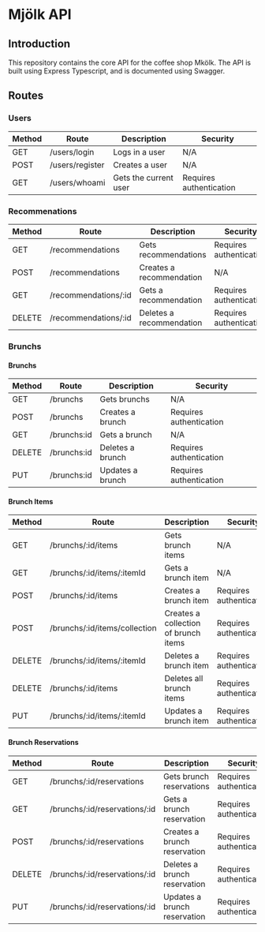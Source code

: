 # Mjölk API

## Introduction

This repository contains the core API for the coffee shop Mkölk. The API is built using Express Typescript, and is documented using Swagger.

## Routes

### Users

| Method | Route           | Description           | Security                |
| ------ | --------------- | --------------------- | ----------------------- |
| GET    | /users/login    | Logs in a user        | N/A                     |
| POST   | /users/register | Creates a user        | N/A                     |
| GET    | /users/whoami   | Gets the current user | Requires authentication |

### Recommenations

| Method | Route                | Description              | Security                |
| ------ | -------------------- | ------------------------ | ----------------------- |
| GET    | /recommendations     | Gets recommendations     | Requires authentication |
| POST   | /recommendations     | Creates a recommendation | N/A                     |
| GET    | /recommendations/:id | Gets a recommendation    | Requires authentication |
| DELETE | /recommendations/:id | Deletes a recommendation | Requires authentication |

### Brunchs

#### Brunchs

| Method | Route       | Description      | Security                |
| ------ | ----------- | ---------------- | ----------------------- |
| GET    | /brunchs    | Gets brunchs     | N/A                     |
| POST   | /brunchs    | Creates a brunch | Requires authentication |
| GET    | /brunchs:id | Gets a brunch    | N/A                     |
| DELETE | /brunchs:id | Deletes a brunch | Requires authentication |
| PUT    | /brunchs:id | Updates a brunch | Requires authentication |

#### Brunch Items

| Method | Route                         | Description                          | Security                |
| ------ | ----------------------------- | ------------------------------------ | ----------------------- |
| GET    | /brunchs/:id/items            | Gets brunch items                    | N/A                     |
| GET    | /brunchs/:id/items/:itemId    | Gets a brunch item                   | N/A                     |
| POST   | /brunchs/:id/items            | Creates a brunch item                | Requires authentication |
| POST   | /brunchs/:id/items/collection | Creates a collection of brunch items | Requires authentication |
| DELETE | /brunchs/:id/items/:itemId    | Deletes a brunch item                | Requires authentication |
| DELETE | /brunchs/:id/items            | Deletes all brunch items             | Requires authentication |
| PUT    | /brunchs/:id/items/:itemId    | Updates a brunch item                | Requires authentication |

#### Brunch Reservations

| Method | Route                         | Description                  | Security                |
| ------ | ----------------------------- | ---------------------------- | ----------------------- |
| GET    | /brunchs/:id/reservations     | Gets brunch reservations     | Requires authentication |
| GET    | /brunchs/:id/reservations/:id | Gets a brunch reservation    | Requires authentication |
| POST   | /brunchs/:id/reservations     | Creates a brunch reservation | Requires authentication |
| DELETE | /brunchs/:id/reservations/:id | Deletes a brunch reservation | Requires authentication |
| PUT    | /brunchs/:id/reservations/:id | Updates a brunch reservation | Requires authentication |
